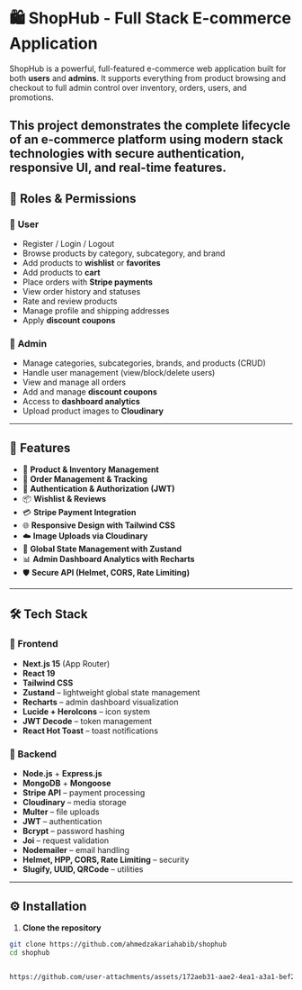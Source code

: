 # 🛍️ ShopHub - Full Stack E-commerce Application

ShopHub is a powerful, full-featured e-commerce web application built for both **users** and **admins**. It supports everything from product browsing and checkout to full admin control over inventory, orders, users, and promotions.

This project demonstrates the complete lifecycle of an e-commerce platform using modern **stack technologies** with secure authentication, responsive UI, and real-time features.
---

## 👥 Roles & Permissions

### 👤 **User**
- Register / Login / Logout
- Browse products by category, subcategory, and brand
- Add products to **wishlist** or **favorites**
- Add products to **cart**
- Place orders with **Stripe payments**
- View order history and statuses
- Rate and review products
- Manage profile and shipping addresses
- Apply **discount coupons**

### 🔑 **Admin**
- Manage categories, subcategories, brands, and products (CRUD)
- Handle user management (view/block/delete users)
- View and manage all orders
- Add and manage **discount coupons**
- Access to **dashboard analytics**
- Upload product images to **Cloudinary**

---

## 🧩 Features

- 🛒 **Product & Inventory Management**
- 🧾 **Order Management & Tracking**
- 🔐 **Authentication & Authorization (JWT)**
- 📦 **Wishlist & Reviews**
- 💳 **Stripe Payment Integration**
- 🌐 **Responsive Design with Tailwind CSS**
- ☁️ **Image Uploads via Cloudinary**
- 🧠 **Global State Management with Zustand**
- 📊 **Admin Dashboard Analytics with Recharts**
- 🛡️ **Secure API (Helmet, CORS, Rate Limiting)**

---

## 🛠️ Tech Stack

### 🔷 Frontend

- **Next.js 15** (App Router)
- **React 19**
- **Tailwind CSS**
- **Zustand** – lightweight global state management
- **Recharts** – admin dashboard visualization
- **Lucide + HeroIcons** – icon system
- **JWT Decode** – token management
- **React Hot Toast** – toast notifications

### 🔶 Backend

- **Node.js** + **Express.js**
- **MongoDB** + **Mongoose**
- **Stripe API** – payment processing
- **Cloudinary** – media storage
- **Multer** – file uploads
- **JWT** – authentication
- **Bcrypt** – password hashing
- **Joi** – request validation
- **Nodemailer** – email handling
- **Helmet, HPP, CORS, Rate Limiting** – security
- **Slugify, UUID, QRCode** – utilities

---

## ⚙️ Installation

1. **Clone the repository**
```bash
git clone https://github.com/ahmedzakariahabib/shophub
cd shophub


https://github.com/user-attachments/assets/172aeb31-aae2-4ea1-a3a1-bef203de3edb

